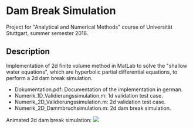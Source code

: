 # Dam Break Simulation
Project for "Analytical and Numerical Methods" course of Universität Stuttgart, summer semester 2016.

## Description
Implementation of 2d finite volume method in MatLab to solve the "shallow water equations", which are hyperbolic partial differential equations, to perform a 2d dam break simulation.

* Dokumentation.pdf: Documentation of the implementation in german.
* Numerik_1D_Validierungssimulation.m: 1d validation test case.
* Numerik_2D_Validierungssimulation.m: 2d validation test case.
* Numerik_2D_Dammbruchsimulation.m: 2d dam break simulation.

Animated 2d dam break simulation:
![](testAnimated.gif)
